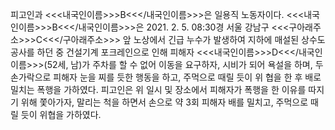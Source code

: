 피고인과 <<<내국인이름>>>B<<</내국인이름>>>은 일용직 노동자이다. <<<내국인이름>>>B<<</내국인이름>>>은 2021. 2. 5. 08:30경 서울 강남구 <<<구아래주소>>>C<<</구아래주소>>> 앞 노상에서 긴급 누수가 발생하여 지하에 매설된 상수도 공사를 하던 중 건설기계 포크레인으로 인해 피해자 <<<내국인이름>>>D<<</내국인이름>>>(52세, 남)가 주차를 할 수 없어 이동을 요구하자, 시비가 되어 욕설을 하며, 두 손가락으로 피해자 눈을 찌를 듯한 행동을 하고, 주먹으로 때릴 듯이 위 협을 한 후 배로 밀치는 폭행을 가하였다.
피고인은 위 일시 및 장소에서 피해자가 폭행을 한 이유를 따지기 위해 쫓아가자, 말리는 척을 하면서 손으로 약 3회 피해자 배를 밀치고, 주먹으로 때릴 듯이 위협을 가하였다.